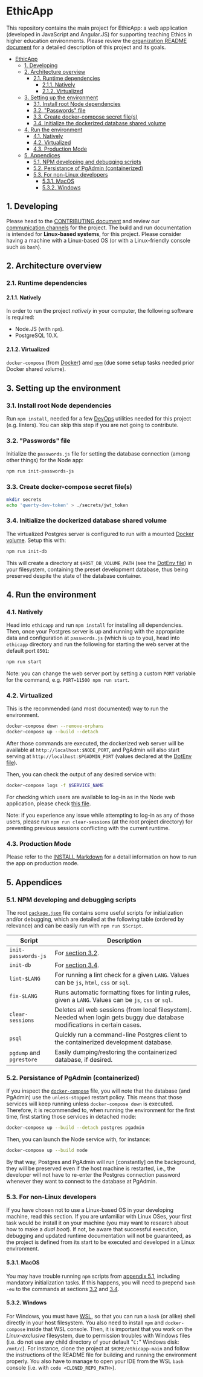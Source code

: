 # EthicApp

This repository contains the main project for EthicApp: a web application (developed in JavaScript and Angular.JS) for supporting teaching Ethics in higher education environments. Please review the [organization README document](https://github.com/EthicApp-Development/organization#readme) for a detailed description of this project and its goals.

- [EthicApp](#ethicapp)
  - [1. Developing](#1-developing)
  - [2. Architecture overview](#2-architecture-overview)
    - [2.1. Runtime dependencies](#21-runtime-dependencies)
      - [2.1.1. Natively](#211-natively)
      - [2.1.2. Virtualized](#212-virtualized)
  - [3. Setting up the environment](#3-setting-up-the-environment)
    - [3.1. Install root Node dependencies](#31-install-root-node-dependencies)
    - [3.2. "Passwords" file](#32-passwords-file)
    - [3.3. Create docker-compose secret file(s)](#33-create-docker-compose-secret-files)
    - [3.4. Initialize the dockerized database shared volume](#34-initialize-the-dockerized-database-shared-volume)
  - [4. Run the environment](#4-run-the-environment)
    - [4.1. Natively](#41-natively)
    - [4.2. Virtualized](#42-virtualized)
    - [4.3. Production Mode](#43-production-mode)
  - [5. Appendices](#5-appendices)
    - [5.1. NPM developing and debugging scripts](#51-npm-developing-and-debugging-scripts)
    - [5.2. Persistance of PgAdmin (containerized)](#52-persistance-of-pgadmin-containerized)
    - [5.3. For non-Linux developers](#53-for-non-linux-developers)
      - [5.3.1. MacOS](#531-macos)
      - [5.3.2. Windows](#532-windows)

## 1. Developing

Please head to the [CONTRIBUTING document](./CONTRIBUTING.md) and review our [communication channels](https://github.com/EthicApp-Development/organization/blob/master/CONTRIBUTING.md#1-communication-channels) for the project. The build and run documentation is intended for **Linux-based systems**, for this project. Please consider having a machine with a Linux-based OS (or with a Linux-friendly console such as `bash`).

## 2. Architecture overview

### 2.1. Runtime dependencies

#### 2.1.1. Natively

In order to run the project *natively* in your computer, the following software is required:

- Node.JS (with `npm`).
- PostgreSQL 10.X.

#### 2.1.2. Virtualized

`docker-compose` (from [Docker](https://www.docker.com/)) amd [`npm`](https://www.npmjs.com/package/npm) (due some setup tasks needed prior Docker shared volume).

## 3. Setting up the environment

### 3.1. Install root Node dependencies

Run `npm install`, needed for a few [DevOps](https://about.gitlab.com/topics/devops/) utilities needed for this project (e.g. linters). You can skip this step if you are not going to contribute.

### 3.2. "Passwords" file

Initialize the `passwords.js` file for setting the database connection (among other things) for the Node app:

```bash
npm run init-passwords-js
```

### 3.3. Create docker-compose secret file(s)

```bash
mkdir secrets
echo 'qwerty-dev-token' > ./secrets/jwt_token
```

### 3.4. Initialize the dockerized database shared volume

The virtualized Postgres server is configured to run with a mounted [Docker volume](https://docs.docker.com/storage/volumes/). Setup this with:

```bash
npm run init-db
```

This will create a directory at `$HOST_DB_VOLUME_PATH` (see the [DotEnv file](./.env)) in your filesystem, containing the preset development database, thus being preserved despite the state of the database container.

## 4. Run the environment

### 4.1. Natively

Head into `ethicapp` and run `npm install` for installing all dependencies. Then, once your Postgres server is up and running with the appropriate data and configuration at `passwords.js` (which is up to you), head into `ethicapp` directory and run the following for starting the web server at the default port `8501`:

```bash
npm run start
```

Note: you can change the web server port by setting a custom `PORT` variable for the command, e.g. `PORT=11500 npm run start`.

### 4.2. Virtualized

This is the recommended (and most documented) way to run the environment.

```bash
docker-compose down --remove-orphans
docker-compose up --build --detach
```

After those commands are executed, the dockerized web server will be available at `http://localhost:$NODE_PORT`, and PgAdmin will also start serving at `http://localhost:$PGADMIN_PORT` (values declared at the [DotEnv file](./.env)).

Then, you can check the output of any desired service with:

```bash
docker-compose logs -f $SERVICE_NAME
```

For checking which users are available to log-in as in the Node web application, please check [this file](./postgres-db/seeds/01_users.sql).

Note: if you experience any issue while attempting to log-in as any of those users, please run `npm run clear-sessions` (at the root project directory) for preventing previous sessions conflicting with the current runtime.

### 4.3. Production Mode

Please refer to the [INSTALL Markdown](INSTALL.md) for a detail information on how to run the app on production mode.

## 5. Appendices

### 5.1. NPM developing and debugging scripts

The root [`package.json`](./package.json) file contains some useful scripts for initialization and/or debugging, which are detailed at the following table (ordered by relevance) and can be easily run with `npm run $Script`.

| Script                   | Description                                                                                                                 |
| ------------------------ | --------------------------------------------------------------------------------------------------------------------------- |
| `init-passwords-js`      | For [section 3.2](#32-passwords-file).                                                                                      |
| `init-db`                | For [section 3.4](#34-initialize-the-dockerized-database-shared-volume).                                                    |
| `lint-$LANG`             | For running a lint check for a given `LANG`. Values can be `js`, `html`, `css` or `sql`.                                    |
| `fix-$LANG`              | Runs automatic formatting fixes for linting rules, given a `LANG`. Values can be `js`, `css` or `sql`.                      |
| `clear-sessions`         | Deletes all web sessions (from local filesystem). Needed when login gets buggy due database modifications in certain cases. |
| `psql`                   | Quickly run a command-line Postgres client to the containerized development database.                                       |
| `pgdump` and `pgrestore` | Easily dumping/restoring the containerized database, if desired.                                                            |

### 5.2. Persistance of PgAdmin (containerized)

If you inspect the [`docker-compose`](./docker-compose.yml) file, you will note that the database (and PgAdmin) use the `unless-stopped` restart policy. This means that those services will keep running unless `docker-compose down` is executed. Therefore, it is recommended to, when running the environment for the first time, first starting those services in detached mode:

```bash
docker-compose up --build --detach postgres pgadmin
```

Then, you can launch the Node service with, for instance:

```bash
docker-compose up --build node
```

By that way, Postgres and PgAdmin will run [constantly] on the background, they will be preserved even if the host machine is restarted, i.e., the developer will not have to re-enter the Postgres connection password whenever they want to connect to the database at PgAdmin.

### 5.3. For non-Linux developers

If you have chosen not to use a Linux-based OS in your developing machine, read this section. If you are unfamiliar with Linux OSes, your first task would be install it on your machine (you may want to research about how to make a *dual boot*). If not, be aware that successful execution, debugging and updated runtime documentation will not be guaranteed, as the project is defined from its start to be executed and developed in a Linux environment.

#### 5.3.1. MacOS

You may have trouble running `npm` scripts from [appendix 5.1](#51-npm-developing-and-debugging-scripts), including mandatory initialization tasks. If this happens, you will need to prepend `bash -eu` to the commands at sections [3.2](#32-passwords-file) and [3.4](#34-initialize-the-dockerized-database-shared-volume).

#### 5.3.2. Windows

For Windows, you must have [WSL](https://learn.microsoft.com/en-us/windows/wsl/install), so that you can run a `bash` (or alike) shell directly in your host filesystem. You also need to install `npm` and `docker-compose` inside that WSL console. Then, it is important that you work on the *Linux-exclusive* filesystem, due to permission troubles with Windows files (i.e. do not use any child directory of your default "`C:`" Windows disk: `/mnt/c`). For instance, clone the project at `$HOME/ethicapp-main` and follow the instructions of the README file for building and running the environment properly. You also have to manage to open your IDE from the WSL `bash` console (i.e. with `code <CLONED_REPO_PATH>`).
